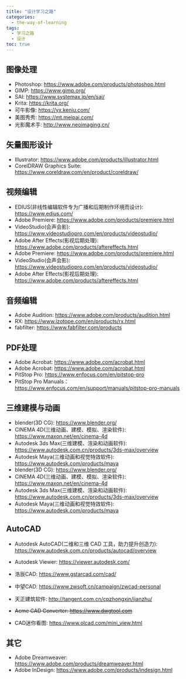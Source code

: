 ```yaml
---
title: "设计学习之路"
categories:
  - the-way-of-learning
tags:
  - 学习之路
  - 设计
toc: true
---
```


## 图像处理

* Photoshop: <https://www.adobe.com/products/photoshop.html>
* GIMP: <https://www.gimp.org/>
* SAI: <https://www.systemax.jp/en/sai/>
* Krita: <https://krita.org/>
* 可牛影像: <https://yx.keniu.com/>
* 美图秀秀: <https://mt.meipai.com/>
* 光影魔术手: <http://www.neoimaging.cn/>

## 矢量图形设计

* Illustrator: <https://www.adobe.com/products/illustrator.html>
* CorelDRAW Graphics Suite: <https://www.coreldraw.com/en/product/coreldraw/>

## 视频编辑

* EDIUS(非线性编辑软件专为广播和后期制作环境而设计): <https://www.edius.com/>
* Adobe Premiere: <https://www.adobe.com/products/premiere.html>
* VideoStudio(会声会影): <https://www.videostudiopro.com/en/products/videostudio/>
* Adobe After Effects(影视后期处理): <https://www.adobe.com/products/aftereffects.html>
* Adobe Premiere: <https://www.adobe.com/products/premiere.html>
* VideoStudio(会声会影): <https://www.videostudiopro.com/en/products/videostudio/>
* Adobe After Effects(影视后期处理): <https://www.adobe.com/products/aftereffects.html>

## 音频编辑

* Adobe Audition: <https://www.adobe.com/products/audition.html>
* RX: <https://www.izotope.com/en/products/rx.html>
* fabfilter: <https://www.fabfilter.com/products>

## PDF处理

* Adobe Acrobat: <https://www.adobe.com/acrobat.html>
* Adobe Acrobat: <https://www.adobe.com/acrobat.html>
* PitStop Pro: <https://www.enfocus.com/en/pitstop-pro>
* PitStop Pro Manuals：<https://www.enfocus.com/en/support/manuals/pitstop-pro-manuals>

## 三维建模与动画

* blender(3D CG): <https://www.blender.org/>
* CINEMA 4D(三维动画、建模、模拟、渲染软件): <https://www.maxon.net/en/cinema-4d>
* Autodesk 3ds Max(三维建模、渲染和动画软件): <https://www.autodesk.com.cn/products/3ds-max/overview>
* Autodesk Maya(三维动画和视觉特效软件): <https://www.autodesk.com/products/maya>
* blender(3D CG): <https://www.blender.org/>
* CINEMA 4D(三维动画、建模、模拟、渲染软件): <https://www.maxon.net/en/cinema-4d>
* Autodesk 3ds Max(三维建模、渲染和动画软件): <https://www.autodesk.com.cn/products/3ds-max/overview>
* Autodesk Maya(三维动画和视觉特效软件): <https://www.autodesk.com/products/maya>

## AutoCAD

* Autodesk AutoCAD(二维和三维 CAD 工具，助力提升创造力): <https://www.autodesk.com.cn/products/autocad/overview>
* Autodesk Viewer: <https://viewer.autodesk.com/>

* 浩辰CAD: <https://www.gstarcad.com/cad/>
* 中望CAD: <https://www.zwsoft.cn/campaign/zwcad-personal>
* 天正建筑软件: <http://tangent.com.cn/cpzhongxin/jianzhu/>
* ~~Acme CAD Converter: <https://www.dwgtool.com>~~
* CAD迷你看图: <https://www.olcad.com/mini_view.html>

## 其它

* Adobe Dreamweaver: <https://www.adobe.com/products/dreamweaver.html>
* Adobe InDesign: <https://www.adobe.com/products/indesign.html>

